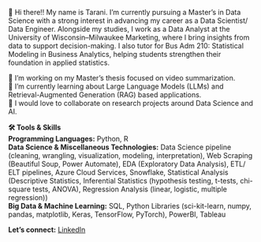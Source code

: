 👋 Hi there!! My name is Tarani. I’m currently pursuing a Master’s in Data Science with a strong interest in advancing my career as a Data Scientist/ Data Engineer. Alongside my studies, I work as a Data Analyst at the University of Wisconsin–Milwaukee Marketing, where I bring insights from data to support decision-making. I also tutor for Bus Adm 210: Statistical Modeling in Business Analytics, helping students strengthen their foundation in applied statistics.<br/>

🔭 I’m working on my Master’s thesis focused on video summarization.<br/>
🌱 I’m currently learning about Large Language Models (LLMs) and Retrieval-Augmented Generation (RAG) based applications.<br/>
👯 I would love to collaborate on research projects around Data Science and AI.<br/>

**🛠️ Tools & Skills**<br/>
**Programming Languages:** Python, R<br/>
**Data Science & Miscellaneous Technologies:** Data Science pipeline (cleaning, wrangling, visualization, modeling, interpretation), Web Scraping (Beautiful Soup, Power Automate), EDA (Exploratory Data Analysis), ETL/ ELT pipelines, Azure Cloud Services, Snowflake, Statistical Analysis (Descriptive Statistics, Inferential Statistics (hypothesis testing, t-tests, chi-square tests, ANOVA), Regression Analysis (linear, logistic, multiple regression))<br/>
**Big Data & Machine Learning:** SQL, Python Libraries (sci-kit-learn, numpy, pandas, matplotlib, Keras, TensorFlow, PyTorch), PowerBI, Tableau<br/>

**Let’s connect:** [LinkedIn](https://www.linkedin.com/in/taranineelapu)<br/>

